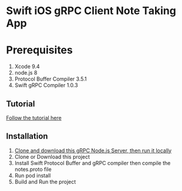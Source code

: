 # Swift iOS gRPC Client Note Taking App

# Prerequisites
1. Xcode 9.4
2. node.js 8
3. Protocol Buffer Compiler 3.5.1
4. Swift gRPC Compiler 1.0.3

## Tutorial
[Follow the tutorial here](https://medium.com/@alfianlosari/building-grpc-client-ios-swift-note-taking-app-6133c7d74644 "Node.js gRPC Server for Note Service")

## Installation
1. [Clone and download this gRPC Node.js Server, then run it locally ](https://github.com/alfianlosari/node-grpc-server-note-crud "Node.js gRPC Server for Note Service")
2. Clone or Download this project
3. Install Swift Protocol Buffer and gRPC compiler then compile the notes.proto file
4. Run pod install
4. Build and Run the project